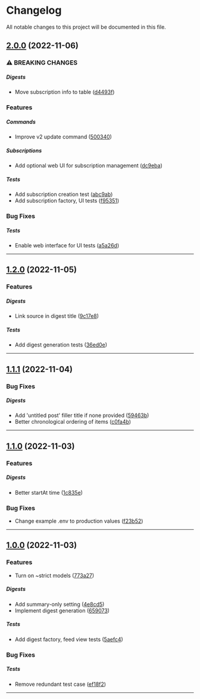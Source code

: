 <!--- BEGIN HEADER -->
# Changelog

All notable changes to this project will be documented in this file.
<!--- END HEADER -->

## [2.0.0](https://github.com/itinerare/Procyon/compare/v1.2.0...v2.0.0) (2022-11-06)

### ⚠ BREAKING CHANGES


##### Digests

* Move subscription info to table ([d4493f](https://github.com/itinerare/Procyon/commit/d4493ffd2fedf6432a4b29337b38c55e53cb3cd8))

### Features


##### Commands

* Improve v2 update command ([500340](https://github.com/itinerare/Procyon/commit/50034089f2d24362fe92e2a6b44d353aefa6af14))

##### Subscriptions

* Add optional web UI for subscription management ([dc9eba](https://github.com/itinerare/Procyon/commit/dc9eba771ccb9ea10637ff1116f2838016f252ba))

##### Tests

* Add subscription creation test ([abc9ab](https://github.com/itinerare/Procyon/commit/abc9abc62dde48f075f0f2bd4b9513688c0be1c8))
* Add subscription factory, UI tests ([f95351](https://github.com/itinerare/Procyon/commit/f9535184527a8c7ee2c35a5fc14687a3b02aed6c))

### Bug Fixes


##### Tests

* Enable web interface for UI tests ([a5a26d](https://github.com/itinerare/Procyon/commit/a5a26da141f45628dc5ca772bbf40aa33ed1e1ea))


---

## [1.2.0](https://github.com/itinerare/Procyon/compare/v1.1.1...v1.2.0) (2022-11-05)

### Features


##### Digests

* Link source in digest title ([9c17e8](https://github.com/itinerare/Procyon/commit/9c17e8c10c32e535320632a7bcb4816858b3218c))

##### Tests

* Add digest generation tests ([36ed0e](https://github.com/itinerare/Procyon/commit/36ed0e238454326204b756c7237a39053b957830))


---

## [1.1.1](https://github.com/itinerare/Procyon/compare/v1.1.0...v1.1.1) (2022-11-04)

### Bug Fixes


##### Digests

* Add 'untitled post' filler title if none provided ([59463b](https://github.com/itinerare/Procyon/commit/59463bf679f68645286296650e8ee79817d6354a))
* Better chronological ordering of items ([c0fa4b](https://github.com/itinerare/Procyon/commit/c0fa4bcd5cb62d76d5afdcdb486947476b78e7c0))


---

## [1.1.0](https://github.com/itinerare/Procyon/compare/v1.0.0...v1.1.0) (2022-11-03)

### Features


##### Digests

* Better startAt time ([1c835e](https://github.com/itinerare/Procyon/commit/1c835e87f8aec682755880492a5fd396e7548487))

### Bug Fixes

* Change example .env to production values ([f23b52](https://github.com/itinerare/Procyon/commit/f23b52b5814de04c384f8f2ee6a9bed53c5fa4df))


---

## [1.0.0](https://github.com/itinerare/Procyon/compare/40551777f5654808402674dd61ecdea8c5cbdfa5...v1.0.0) (2022-11-03)

### Features

* Turn on ~strict models ([773a27](https://github.com/itinerare/Procyon/commit/773a27a6bdfe132b0a1536c437c09a62366d5196))

##### Digests

* Add summary-only setting ([4e8cd5](https://github.com/itinerare/Procyon/commit/4e8cd54698c9300084f8b2d79b08b0753f247381))
* Implement digest generation ([659073](https://github.com/itinerare/Procyon/commit/659073456af0a36ff10299f0f856f358828aa0ef))

##### Tests

* Add digest factory, feed view tests ([5aefc4](https://github.com/itinerare/Procyon/commit/5aefc4c6be82e0a8ff15bf92ddcc59b531e9c00d))

### Bug Fixes


##### Tests

* Remove redundant test case ([ef18f2](https://github.com/itinerare/Procyon/commit/ef18f2e9b85a44aff6ef1364bfb9499f6fccef26))


---

